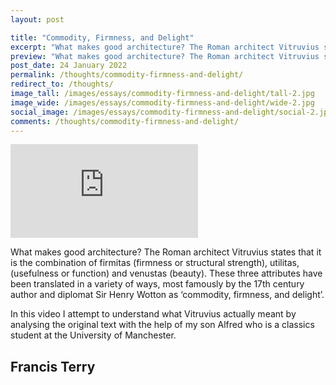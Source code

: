 ```yaml
---
layout: post

title: "Commodity, Firmness, and Delight"
excerpt: "What makes good architecture? The Roman architect Vitruvius states that it is the combination of firmitas, utilitas, and venustas. In this video I attempt to understand what Vitruvius actually meant with the help of my son Alfred."
preview: "What makes good architecture? The Roman architect Vitruvius states that it is the combination of firmitas (firmness or structural strength), utilitas, (usefulness or function) and venustas (beauty). In this video I attempt to understand what Vitruvius actually meant by analysing the original text with the help of my son Alfred who is a classics student at the University of Manchester."
post_date: 24 January 2022
permalink: /thoughts/commodity-firmness-and-delight/
redirect_to: /thoughts/
image_tall: /images/essays/commodity-firmness-and-delight/tall-2.jpg
image_wide: /images/essays/commodity-firmness-and-delight/wide-2.jpg
social_image: /images/essays/commodity-firmness-and-delight/social-2.jpg
comments: /thoughts/commodity-firmness-and-delight/
---
```


<div class="videoWrapper">
	<iframe src="https://www.youtube.com/embed/AyaBwMKy9-A" frameborder="0" allow="autoplay; encrypted-media" allowfullscreen></iframe>
</div> 

What makes good architecture? The Roman architect Vitruvius states that it is the combination of firmitas (firmness or structural strength), utilitas, (usefulness or function) and venustas (beauty). These three attributes have been translated in a variety of ways, most famously by the 17th century author and diplomat Sir Henry Wotton as ‘commodity, firmness, and delight’.

In this video I attempt to understand what Vitruvius actually meant by analysing the original text with the help of my son Alfred who is a classics student at the University of Manchester.

## Francis Terry<br/><br/>